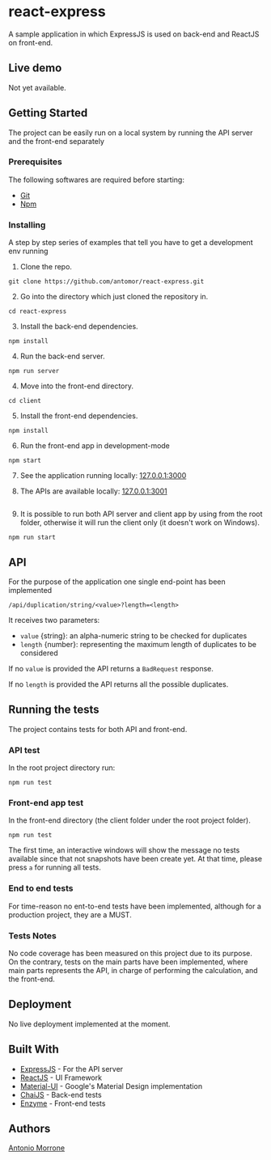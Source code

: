 # react-express

A sample application in which ExpressJS is used on back-end and ReactJS on front-end.

## Live demo
Not yet available.

## Getting Started

The project can be easily run on a local system by running the API server and the front-end separately

### Prerequisites

The following softwares are required before starting:
- [Git](https://git-scm.com/)
- [Npm](https://www.npmjs.com/get-npm)

### Installing

A step by step series of examples that tell you have to get a development env running

1. Clone the repo.

```
git clone https://github.com/antomor/react-express.git
```

2. Go into the directory which just cloned the repository in.

```
cd react-express
```

3. Install the back-end dependencies.

```
npm install
```

4. Run the back-end server.

```
npm run server
``` 

4. Move into the front-end directory.
```
cd client
```

5. Install the front-end dependencies.
```
npm install
```

6. Run the front-end app in development-mode 
```
npm start 
```
7. See the application running locally: [127.0.0.1:3000](http://127.0.0.1:3000)

8. The APIs are available locally: [127.0.0.1:3001](http://127.0.0.1:3001)
```

```
9. It is possible to run both API server and client app by using from the root folder, otherwise it will run the client only (it doesn't work on Windows).
```
npm run start
```
## API
For the purpose of the application one single end-point has been implemented
```
/api/duplication/string/<value>?length=<length>
```
It receives two parameters:

- `value` {string}: an alpha-numeric string to be checked for duplicates
- `length` {number}: representing the maximum length of duplicates to be considered 

If no `value` is provided the API returns a `BadRequest` response.

If no `length` is provided the API returns all the possible duplicates.

## Running the tests

The project contains tests for both API and front-end.

### API test
In the root project directory run:
```
npm run test
```

### Front-end app test
In the front-end directory (the client folder under the root project folder).
```
npm run test 
```
The first time, an interactive windows will show the message no tests available since that not snapshots have been create yet. At that time, please press `a` for running all tests.

### End to end tests

For time-reason no ent-to-end tests have been implemented, although for a production project, they are a MUST.

### Tests Notes

No code coverage has been measured on this project due to its purpose. On the contrary, tests on the main parts have been implemented, where main parts represents the API, in charge of performing the calculation, and the front-end.

## Deployment

No live deployment implemented at the moment.

## Built With

* [ExpressJS](http://expressjs.com/) - For the API server
* [ReactJS](https://reactjs.org/) - UI Framework
* [Material-UI](https://material-ui-next.com/) - Google's Material Design implementation
* [ChaiJS](http://chaijs.com/) - Back-end tests
* [Enzyme](https://github.com/airbnb/enzyme) - Front-end tests


## Authors
[Antonio Morrone](https://github.com/antomor)
